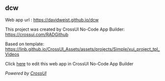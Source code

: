 ## dcw
Web app url : https://davidweist.github.io/dcw

This project was created by CrossUI No-Code App Builder: https://crossui.com/RADGithub

Based on template: https://linb.github.io/CrossUI_Assets/assets/projects/Simple/xui_project_tpl_Videos

Click [here](https://crossui.com/RADGithub/#!from=github&owner=davidweist&repo=dcw) to edit this web app in CrossUI No-Code App Builder

<i>Powered by [CrossUI](https://crossui.com)</i>
